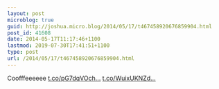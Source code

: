 ```yaml
---
layout: post
microblog: true
guid: http://joshua.micro.blog/2014/05/17/t467458920676859904.html
post_id: 41608
date: 2014-05-17T11:17:46+1100
lastmod: 2019-07-30T17:41:51+1100
type: post
url: /2014/05/17/t467458920676859904.html
---
```

Coofffeeeeee [t.co/pG7dqVOch...](http://t.co/pG7dqVOchP) [t.co/WuixUKNZd...](http://t.co/WuixUKNZde)
